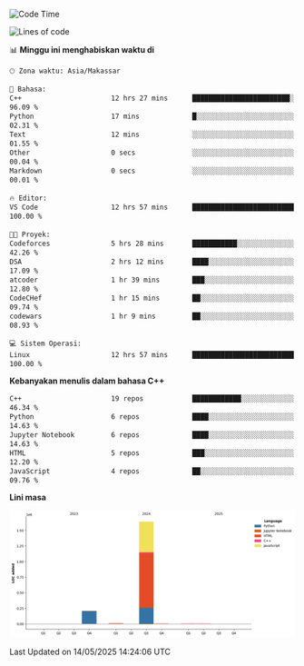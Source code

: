 <!--START_SECTION:waka-->
![Code Time](http://img.shields.io/badge/Code%20Time-210%20hrs%2021%20mins-blue)

![Lines of code](https://img.shields.io/badge/Sejak%20Hello%20World%20aku%20telah%20menulis-1.9%20million%20baris%20kode-blue)

📊 **Minggu ini menghabiskan waktu di** 

```text
🕑︎ Zona waktu: Asia/Makassar

💬 Bahasa: 
C++                      12 hrs 27 mins      ████████████████████████░   96.09 % 
Python                   17 mins             █░░░░░░░░░░░░░░░░░░░░░░░░   02.31 % 
Text                     12 mins             ░░░░░░░░░░░░░░░░░░░░░░░░░   01.55 % 
Other                    0 secs              ░░░░░░░░░░░░░░░░░░░░░░░░░   00.04 % 
Markdown                 0 secs              ░░░░░░░░░░░░░░░░░░░░░░░░░   00.01 % 

🔥 Editor: 
VS Code                  12 hrs 57 mins      █████████████████████████   100.00 % 

🐱‍💻 Proyek: 
Codeforces               5 hrs 28 mins       ███████████░░░░░░░░░░░░░░   42.26 % 
DSA                      2 hrs 12 mins       ████░░░░░░░░░░░░░░░░░░░░░   17.09 % 
atcoder                  1 hr 39 mins        ███░░░░░░░░░░░░░░░░░░░░░░   12.80 % 
CodeCHef                 1 hr 15 mins        ██░░░░░░░░░░░░░░░░░░░░░░░   09.74 % 
codewars                 1 hr 9 mins         ██░░░░░░░░░░░░░░░░░░░░░░░   08.93 % 

💻 Sistem Operasi: 
Linux                    12 hrs 57 mins      █████████████████████████   100.00 % 
```

**Kebanyakan menulis dalam bahasa C++** 

```text
C++                      19 repos            ████████████░░░░░░░░░░░░░   46.34 % 
Python                   6 repos             ████░░░░░░░░░░░░░░░░░░░░░   14.63 % 
Jupyter Notebook         6 repos             ████░░░░░░░░░░░░░░░░░░░░░   14.63 % 
HTML                     5 repos             ███░░░░░░░░░░░░░░░░░░░░░░   12.20 % 
JavaScript               4 repos             ██░░░░░░░░░░░░░░░░░░░░░░░   09.76 % 
```



**Lini masa**

![Lines of Code chart](https://raw.githubusercontent.com/yusuf601/yusuf601/main/assets/bar_graph.png)


 Last Updated on 14/05/2025 14:24:06 UTC
<!--END_SECTION:waka-->
